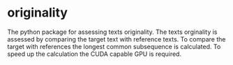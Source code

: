 # originality
The python package for assessing texts originality. The texts orginality is assessed by comparing the target text with reference texts. To compare the target with references the longest common subsequence is calculated. To speed up the calculation the CUDA capable GPU is required.
